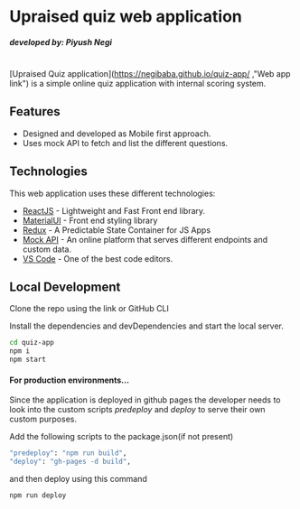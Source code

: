 # Upraised quiz web application
##### _developed by: Piyush Negi_
#
#

[Upraised Quiz application](https://negibaba.github.io/quiz-app/ ,"Web app link") is a simple online quiz application with internal scoring system.

## Features

- Designed and developed as Mobile first approach.
- Uses mock API to fetch and list the different questions.

## Technologies

This web application uses these different technologies:

- [ReactJS](https://reactjs.org) - Lightweight and Fast Front end library.
- [MaterialUI](https://mui.com/) - Front end styling library
- [Redux](https://redux.js.org/) - A Predictable State Container for JS Apps
- [Mock API](https://mockapi.io/projects) - An online platform that serves different endpoints and custom data.
- [VS Code](https://code.visualstudio.com) - One of the best code editors.

## Local Development


Clone the repo using the link or GitHub CLI

Install the dependencies and devDependencies and start the local server.

```sh
cd quiz-app
npm i
npm start
```

#### For production environments...

Since the application is deployed in github pages the developer needs to look into the custom scripts *predeploy* and *deploy* to serve their own custom purposes.

Add the following scripts to the package.json(if not present)

```sh
"predeploy": "npm run build",
"deploy": "gh-pages -d build",
```

and then deploy using this command

```sh
npm run deploy
```
